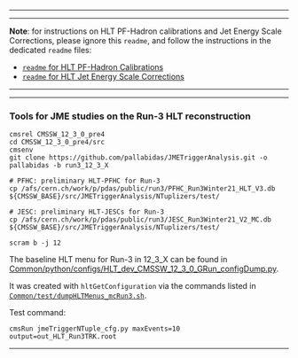 ----------
----------

**Note**: for instructions on HLT PF-Hadron calibrations and Jet Energy Scale Corrections,
please ignore this `readme`, and follow the instructions in the dedicated `readme` files:

 * [`readme` for HLT PF-Hadron Calibrations](https://github.com/pallabidas/JMETriggerAnalysis/blob/run3_12_3_X/PFHadronCalibration/readme.md)
 * [`readme` for HLT Jet Energy Scale Corrections](https://github.com/sparedes/JMETriggerAnalysis/blob/run3_12_3_X/JESCorrections/readme.md)

----------
----------

### Tools for JME studies on the Run-3 HLT reconstruction

```
cmsrel CMSSW_12_3_0_pre4
cd CMSSW_12_3_0_pre4/src
cmsenv
git clone https://github.com/pallabidas/JMETriggerAnalysis.git -o pallabidas -b run3_12_3_X

# PFHC: preliminary HLT-PFHC for Run-3
cp /afs/cern.ch/work/p/pdas/public/run3/PFHC_Run3Winter21_HLT_V3.db ${CMSSW_BASE}/src/JMETriggerAnalysis/NTuplizers/test/

# JESC: preliminary HLT-JESCs for Run-3
cp /afs/cern.ch/work/p/pdas/public/run3/JESC_Run3Winter21_V2_MC.db ${CMSSW_BASE}/src/JMETriggerAnalysis/NTuplizers/test/

scram b -j 12
```

The baseline HLT menu for Run-3 in 12_3_X can be found in
[Common/python/configs/HLT_dev_CMSSW_12_3_0_GRun_configDump.py](https://github.com/pallabidas/JMETriggerAnalysis/blob/run3_12_3_X/Common/python/configs/HLT_dev_CMSSW_12_3_0_GRun_configDump.py).

It was created with `hltGetConfiguration` via the commands listed in
[`Common/test/dumpHLTMenus_mcRun3.sh`](https://github.com/pallabidas/JMETriggerAnalysis/blob/run3_12_3_X/Common/test/dumpHLTMenus_mcRun3.sh).

Test command:
```
cmsRun jmeTriggerNTuple_cfg.py maxEvents=10 output=out_HLT_Run3TRK.root

```

----------
